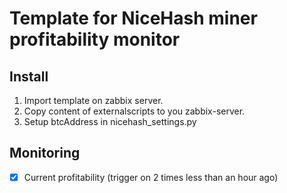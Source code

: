 # Template for NiceHash miner profitability monitor

##  Install

1. Import template on zabbix server.
2. Copy content of externalscripts to you zabbix-server.
3. Setup btcAddress in nicehash_settings.py

## Monitoring

- [x] Current profitability (trigger on 2 times less than an hour ago)
